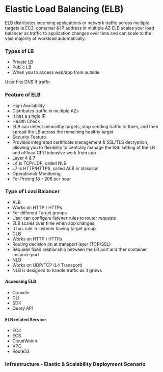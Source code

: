 # Elastic Load Balancing (ELB)
ELB distributes incoming applications or network traffic across multiple targets ie EC2, container & IP address in multiple AZ
ELB scales your load balancer as traffic to application changes over time and can scale to the vast majority of workload automatically. 

### Types of LB 
- Private LB
- Public LB 
 - When you to access web/app from outside 

User hits DNS
If traffic 

### Feature of ELB
- High Availability 
- Distributes traffic in multiple AZs
- It has a single IP 
- Health Check
- ELB can detect unhealthy targets, stop sending traffic to them, and then spread the LB across the remaining healthy target
- Security Feature 
- Provides integrated certificate management & SSL/TLS decryption, allowing you to flexibility to centrally manage the SSL setting of the LB and offload CPU intensive work from app
- Layer 4 & 7
- L4 is TCP/UDP, called NLB
- L7 is HTTP/HTTPS, called ALB or classical 
- Operational/ Monitoring 
- For Pricing 18 - 20$ per hour


### Type of Load Balancer 
- ALB
 - Works on HTTP / HTTPs 
 - For different Target groups 
 - User can configure listener rules to router requests 
 - ELB scales over time when app changes 
 - It has rule in Listener having target group 
- CLB
 - Works on HTTP / HTTPs 
 - Routing decision on at transport layer (TCP/SSL) 
 - Requires fixed relationship between the LB port and ther container instance port
- NLB
 - Works on UDP/TCP (L4 Transport)
 - NLB is designed to handle traffic as it grows 

#### Accessing ELB
- Console 
- CLI
- SDK 
- Query API

#### ELB related Service 
- EC2
- ECS
- CloudWatch
- VPC
- Route53


### Infrastructure - Elastic & Scalability Deployment Scenario



